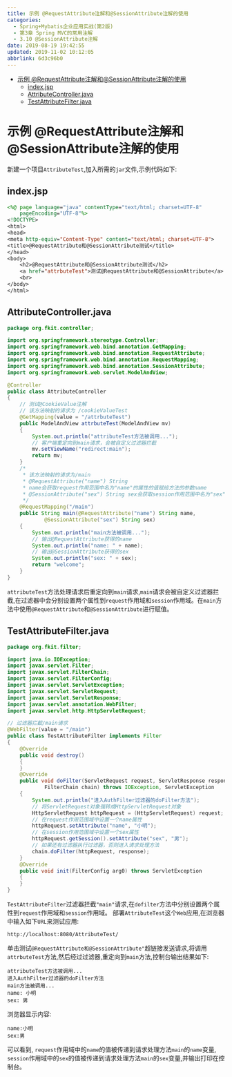 ```yaml
---
title: 示例 @RequestAttribute注解和@SessionAttribute注解的使用
categories: 
  - Spring+Mybatis企业应用实战(第2版)
  - 第3章 Spring MVC的常用注解
  - 3.10 @SessionAttribute注解
date: 2019-08-19 19:42:55
updated: 2019-11-02 10:12:05
abbrlink: 6d3c96b0
---
```

<div id='my_toc'>

- [示例 @RequestAttribute注解和@SessionAttribute注解的使用](/JavaReadingNotes/6d3c96b0/#示例-RequestAttribute注解和-SessionAttribute注解的使用)
    - [index.jsp](/JavaReadingNotes/6d3c96b0/#index-jsp)
    - [AttributeController.java](/JavaReadingNotes/6d3c96b0/#AttributeController-java)
    - [TestAttributeFilter.java](/JavaReadingNotes/6d3c96b0/#TestAttributeFilter-java)

</div>
<!--more-->
<script>if (navigator.platform.toLowerCase() == 'win32'){document.getElementById('my_toc').style.display = 'none';}</script>

<!--end-->
<!--SSTStart-->
# 示例 @RequestAttribute注解和@SessionAttribute注解的使用 #
新建一个项目`AttributeTest`,加入所需的`jar`文件,示例代码如下:
## index.jsp ##
```jsp
<%@ page language="java" contentType="text/html; charset=UTF-8"
	pageEncoding="UTF-8"%>
<!DOCTYPE>
<html>
<head>
<meta http-equiv="Content-Type" content="text/html; charset=UTF-8">
<title>@RequestAttribute和@SessionAttribute测试</title>
</head>
<body>
	<h2>@RequestAttribute和@SessionAttribute测试</h2>
	<a href="attrbuteTest">测试@RequestAttribute和@SessionAttribute</a>
	<br>
</body>
</html>
```
## AttributeController.java ##
```java
package org.fkit.controller;

import org.springframework.stereotype.Controller;
import org.springframework.web.bind.annotation.GetMapping;
import org.springframework.web.bind.annotation.RequestAttribute;
import org.springframework.web.bind.annotation.RequestMapping;
import org.springframework.web.bind.annotation.SessionAttribute;
import org.springframework.web.servlet.ModelAndView;

@Controller
public class AttributeController
{
	// 测试@CookieValue注解
	// 该方法映射的请求为 /cookieValueTest
	@GetMapping(value = "/attrbuteTest")
	public ModelAndView attrbuteTest(ModelAndView mv)
	{
		System.out.println("attributeTest方法被调用...");
		// 客户端重定向到main请求，会被自定义过滤器拦截
		mv.setViewName("redirect:main");
		return mv;
	}
	/*
	 * 该方法映射的请求为/main
	 * @RequestAttribute("name") String
	 * name会获取request作用范围中名为"name"的属性的值赋给方法的参数name
	 * @SessionAttribute("sex") String sex会获取session作用范围中名为"sex"的属性的值赋给方法的参数sex
	 */
	@RequestMapping("/main")
	public String main(@RequestAttribute("name") String name,
			@SessionAttribute("sex") String sex)
	{
		System.out.println("main方法被调用...");
		// 输出@RequestAttribute获得的name
		System.out.println("name: " + name);
		// 输出@SessionAttribute获得的sex
		System.out.println("sex: " + sex);
		return "welcome";
	}
}
```
`attributeTest`方法处理请求后重定向到`main`请求,`main`请求会被自定义过滤器拦截,在过滤器中会分别设置两个属性到`request`作用域和`session`作用域。在`main`方法中使用`@RequestAttribute`和`@SessionAttribute`进行赋值。
## TestAttributeFilter.java ##
```java
package org.fkit.filter;

import java.io.IOException;
import javax.servlet.Filter;
import javax.servlet.FilterChain;
import javax.servlet.FilterConfig;
import javax.servlet.ServletException;
import javax.servlet.ServletRequest;
import javax.servlet.ServletResponse;
import javax.servlet.annotation.WebFilter;
import javax.servlet.http.HttpServletRequest;

// 过滤器拦截/main请求
@WebFilter(value = "/main")
public class TestAttributeFilter implements Filter
{
	@Override
	public void destroy()
	{
	}
	@Override
	public void doFilter(ServletRequest request, ServletResponse response,
			FilterChain chain) throws IOException, ServletException
	{
		System.out.println("进入AuthFilter过滤器的doFilter方法");
		// 将ServletRequest对象强转成HttpServletRequest对象
		HttpServletRequest httpRequest = (HttpServletRequest) request;
		// 在request作用范围域中设置一个name属性
		httpRequest.setAttribute("name", "小明");
		// 在session作用范围域中设置一个sex属性
		httpRequest.getSession().setAttribute("sex", "男");
		// 如果还有过滤器执行过滤器，否则进入请求处理方法
		chain.doFilter(httpRequest, response);
	}
	@Override
	public void init(FilterConfig arg0) throws ServletException
	{
	}
}
```
`TestAttributeFilter`过滤器拦截`"main"`请求,在`dofilter`方法中分别设置两个属性到`request`作用域和`session`作用域。
部署`AttributeTest`这个`Web`应用,在浏览器中输入如下`URL`来测试应用:
```
http://localhost:8080/AttributeTest/
```
单击测试`@RequestAttribute和@SessionAttribute"`超链接发送请求,将调用`attrbuteTest`方法,然后经过过滤器,重定向到`main`方法,控制台输出结果如下:
```
attributeTest方法被调用...
进入AuthFilter过滤器的doFilter方法
main方法被调用...
name: 小明
sex: 男
```
浏览器显示内容:
```
name:小明
sex:男 
```
可以看到, `request`作用域中的`name`的值被传递到请求处理方法`main`的`name`变量, `session`作用域中的`sex`的值被传递到请求处理方法`main`的`sex`变量,并输出打印在控制台。
<!--SSTStop-->

